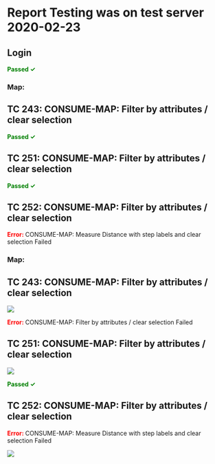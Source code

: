 # Report Testing was on test server 2020-02-23

## Login

<span style="color:green"><b> Passed  ✓  </b></span>

### Map:

## TC 243: CONSUME-MAP: Filter by attributes / clear selection 

<span style="color:green"><b> Passed  ✓  </b></span>

## TC 251: CONSUME-MAP: Filter by attributes / clear selection 

<span style="color:green"><b> Passed  ✓  </b></span>

## TC 252: CONSUME-MAP: Filter by attributes / clear selection 

<span style="color:red"><b> Error: </b></span> CONSUME-MAP: Measure Distance with step labels and clear selection Failed

### Map:

## TC 243: CONSUME-MAP: Filter by attributes / clear selection 

![](https://storage.googleapis.com/was-testing/screenShot3141nJ1rts5zXsPo.png?authuser=1)

<span style="color:red"><b> Error: </b></span> CONSUME-MAP: Filter by attributes / clear selection Failed

## TC 251: CONSUME-MAP: Filter by attributes / clear selection 

![](https://storage.googleapis.com/was-testing/screenShot3141X4Z0jS2O4cpQ.png?authuser=1)

<span style="color:green"><b> Passed  ✓  </b></span>

## TC 252: CONSUME-MAP: Filter by attributes / clear selection 

<span style="color:red"><b> Error: </b></span> CONSUME-MAP: Measure Distance with step labels and clear selection Failed

![](https://storage.googleapis.com/was-testing/screenShot3141LNXbNtLQs1xZ.png?authuser=1)